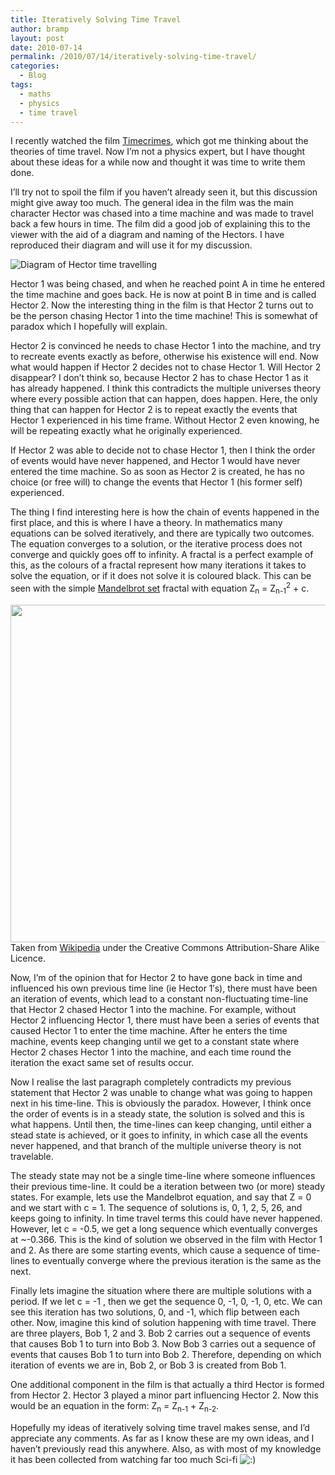 ```yaml
---
title: Iteratively Solving Time Travel
author: bramp
layout: post
date: 2010-07-14
permalink: /2010/07/14/iteratively-solving-time-travel/
categories:
  - Blog
tags:
  - maths
  - physics
  - time travel
---
```

I recently watched the film [Timecrimes][1], which got me thinking about the theories of time travel. Now I&#8217;m not a physics expert, but I have thought about these ideas for a while now and thought it was time to write them done.

I&#8217;ll try not to spoil the film if you haven&#8217;t already seen it, but this discussion might give away too much. The general idea in the film was the main character Hector was chased into a time machine and was made to travel back a few hours in time. The film did a good job of explaining this to the viewer with the aid of a diagram and naming of the Hectors. I have reproduced their diagram and will use it for my discussion.

<div class="figure">
  <img src="/images/timetravel-diagram.png" alt="Diagram of Hector time travelling" />
</div>

Hector 1 was being chased, and when he reached point A in time he entered the time machine and goes back. He is now at point B in time and is called Hector 2. Now the interesting thing in the film is that Hector 2 turns out to be the person chasing Hector 1 into the time machine! This is somewhat of paradox which I hopefully will explain.

Hector 2 is convinced he needs to chase Hector 1 into the machine, and try to recreate events exactly as before, otherwise his existence will end. Now what would happen if Hector 2 decides not to chase Hector 1. Will Hector 2 disappear? I don&#8217;t think so, because Hector 2 has to chase Hector 1 as it has already happened. I think this contradicts the multiple universes theory where every possible action that can happen, does happen. Here, the only thing that can happen for Hector 2 is to repeat exactly the events that Hector 1 experienced in his time frame. Without Hector 2 even knowing, he will be repeating exactly what he originally experienced.

If Hector 2 was able to decide not to chase Hector 1, then I think the order of events would have never happened, and Hector 1 would have never entered the time machine. So as soon as Hector 2 is created, he has no choice (or free will) to change the events that Hector 1 (his former self) experienced.

The thing I find interesting here is how the chain of events happened in the first place, and this is where I have a theory. In mathematics many equations can be solved iteratively, and there are typically two outcomes. The equation converges to a solution, or the iterative process does not converge and quickly goes off to infinity. A fractal is a perfect example of this, as the colours of a fractal represent how many iterations it takes to solve the equation, or if it does not solve it is coloured black. This can be seen with the simple [Mandelbrot set][2] fractal with equation Z<sub>n</sub> = Z<sub>n-1</sub><sup>2</sup> + c.

<div class="figure">
  <img src="/images/800px-Mandel_zoom_00_mandelbrot_set.jpg" width=720 height=540 /><br /> Taken from <a href="http://en.wikipedia.org/wiki/File:Mandel_zoom_00_mandelbrot_set.jpg">Wikipedia</a> under the Creative Commons Attribution-Share Alike Licence.
</div>

Now, I&#8217;m of the opinion that for Hector 2 to have gone back in time and influenced his own previous time line (ie Hector 1&#8242;s), there must have been an iteration of events, which lead to a constant non-fluctuating time-line that Hector 2 chased Hector 1 into the machine. For example, without Hector 2 influencing Hector 1, there must have been a series of events that caused Hector 1 to enter the time machine. After he enters the time machine, events keep changing until we get to a constant state where Hector 2 chases Hector 1 into the machine, and each time round the iteration the exact same set of results occur. 

Now I realise the last paragraph completely contradicts my previous statement that Hector 2 was unable to change what was going to happen next in his time-line. This is obviously the paradox. However, I think once the order of events is in a steady state, the solution is solved and this is what happens. Until then, the time-lines can keep changing, until either a stead state is achieved, or it goes to infinity, in which case all the events never happened, and that branch of the multiple universe theory is not travelable.

The steady state may not be a single time-line where someone influences their previous time-line. It could be a iteration between two (or more) steady states. For example, lets use the Mandelbrot equation, and say that Z<sub></sub> = 0 and we start with c = 1. The sequence of solutions is, 0, 1, 2, 5, 26, and keeps going to infinity. In time travel terms this could have never happened. However, let c = -0.5, we get a long sequence which eventually converges at ~-0.366. This is the kind of solution we observed in the film with Hector 1 and 2. As there are some starting events, which cause a sequence of time-lines to eventually converge where the previous iteration is the same as the next.

Finally lets imagine the situation where there are multiple solutions with a period. If we let c = -1 , then we get the sequence 0, -1, 0, -1, 0, etc. We can see this iteration has two solutions, 0, and -1, which flip between each other. Now, imagine this kind of solution happening with time travel. There are three players, Bob 1, 2 and 3. Bob 2 carries out a sequence of events that causes Bob 1 to turn into Bob 3. Now Bob 3 carries out a sequence of events that causes Bob 1 to turn into Bob 2. Therefore, depending on which iteration of events we are in, Bob 2, or Bob 3 is created from Bob 1.

One additional component in the film is that actually a third Hector is formed from Hector 2. Hector 3 played a minor part influencing Hector 2. Now this would be an equation in the form: Z<sub>n</sub> = Z<sub>n-1</sub> + Z<sub>n-2</sub>.

Hopefully my ideas of iteratively solving time travel makes sense, and I&#8217;d appreciate any comments. As far as I know these are my own ideas, and I haven&#8217;t previously read this anywhere. Also, as with most of my knowledge it has been collected from watching far too much Sci-fi <img src="http://bramp.net/blog/wp-includes/images/smilies/icon_smile.gif" alt=":)" class="wp-smiley" />

 [1]: http://www.imdb.com/title/tt0480669/
 [2]: http://en.wikipedia.org/wiki/Mandelbrot_set
 